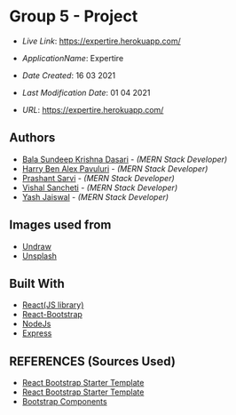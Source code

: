 # Group 5 - Project

- _Live Link_: https://expertire.herokuapp.com/


- _ApplicationName_: Expertire
- _Date Created_: 16 03 2021
- _Last Modification Date_: 01 04 2021
- _URL_: https://expertire.herokuapp.com/


## Authors

- [Bala Sundeep Krishna Dasari](bl200240@dal.ca) - _(MERN Stack Developer)_
- [Harry Ben Alex Pavuluri](hr751368@dal.ca) - _(MERN Stack Developer)_
- [Prashant Sarvi](pr486824@dal.ca) - _(MERN Stack Developer)_
- [Vishal Sancheti](vishal.sancheti@dal.ca) - _(MERN Stack Developer)_
- [Yash Jaiswal](ys432526@dal.ca) - _(MERN Stack Developer)_

## Images used from 
- [Undraw](https://undraw.co/)
- [Unsplash](https://unsplash.com/)

## Built With

- [React(JS library)](https://reactjs.org/)
- [React-Bootstrap](https://react-bootstrap.github.io/)
- [NodeJs](https://nodejs.org/en/)
- [Express](https://expressjs.com/)

## REFERENCES (Sources Used)

- [React Bootstrap Starter Template](https://github.com/ChrisAchinga/react-bootstrap-starter)
- [React Bootstrap Starter Template](https://reactjsexample.com/a-react-bootstrap-starter-template-with-react-router/)
- [Bootstrap Components](https://getbootstrap.com/docs/5.0/examples/carousel)

